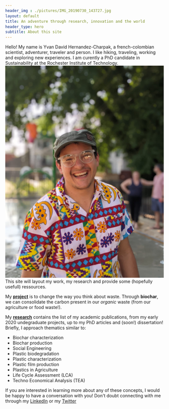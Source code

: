 ```yaml
---
header_img : ./pictures/IMG_20190730_143727.jpg
layout: default
title: An adventure through research, innovation and the world
header_type: hero
subtitle: About this site
---
```


Hello! My name is Yvan David Hernandez-Charpak, a french-colombian scientist, adventurer, traveler and person.  I like hiking, traveling, working and exploring new experiences. I am curently a PhD candidate in Sustainability at the Rochester Institute of Technology.
![image info](./pictures/313909702_10159286209033129_5418244148726713063_n.jpg)
This site will layout my work, my research and provide some (hopefully usefull) ressources. 

My [**project**](./projects) is to change the way you think about waste. Through **biochar**, we can consolidate the carbon present in our _organic_ waste (from our agriculture or food waste!). 



My [**research**](./research) contains the list of my academic publications, from my early 2020 undegraduate projects, up to my PhD articles and (soon!) dissertation! Briefly, I approach thematics similar to:
- Biochar characterization
- Biochar production
- Social Engineering
- Plastic biodegradation
- Plastic characterization
- Plastic film production
- Plastics in Agriculture
- Life Cycle Assessment (LCA) 
- Techno Economical Analysis (TEA) 

If you are interested in learning more about any of these concepts, I would be happy to have a conversation with you! Don't doubt connecting with me through my [LinkedIn](https://www.linkedin.com/in/ydhc/) or my [Twitter](https://twitter.com/YvanDavidHernan)





 
<!---
###Contains basic configuration to get you a site with:

#- Sample posts and [paginated blog index](./blog/).
##- Sample collection with Markdown and kramdown cheatsheets and [collection index](./cheatsheets).
##- Archive pages for posts grouped by year, category, and tag.
##- Demo page with the different Bootstrap components and how they look with the actual skin settings.
##- Sample 404 page.
##- Site search with Lunr.
#- Sample `_config` with minimal configuration. `primary` color is set to <span class="text-primary">LightSkyBlue</span> and `autothemer` is enabled. [Learn how to customize your site](https://dieghernan.github.io/chulapa/docs/03-theming).
#- Sample `algolia-search.yml` for using Algolia+GitHub Actions.
#- Sample files for extending the theme with your own scripts and css.

#On addition, `jekyll-sitemap` generates your sitemap on [./sitemap.xml](./sitemap.xml), and Chulapa generates an Atom feed on [./atom.xml](./atom.xml) and a RSS 2.0 feed on [./rss.xml](./rss.xml).

#[Configure as necessary](https://dieghernan.github.io/chulapa/docs/02-config) and replace sample content with your own.
--->